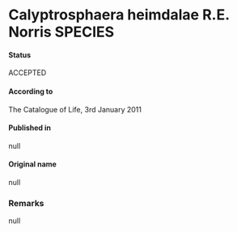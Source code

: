 Calyptrosphaera heimdalae R.E. Norris SPECIES
=======

#### Status
ACCEPTED

#### According to
The Catalogue of Life, 3rd January 2011

#### Published in
null

#### Original name
null

### Remarks
null